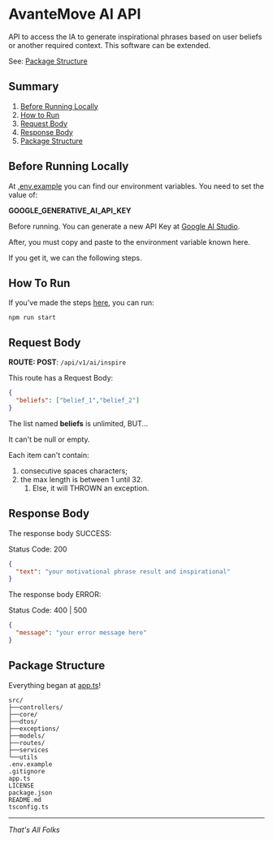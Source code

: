 # AvanteMove AI API
API to access the IA to generate inspirational phrases based on user beliefs or another required context. This software can be extended.

See: [Package Structure](#package-structure)

## Summary
1. [Before Running Locally](#before-running-locally)
2. [How to Run](#how-to-run)
3. [Request Body](#request-body)
4. [Response Body](#response-body)
5. [Package Structure](#package-structure)

## Before Running Locally
At [.env.example](.env.example) you can find our environment variables. You need to set the value of:

**GOOGLE_GENERATIVE_AI_API_KEY**

Before running. You can generate a new API Key at [Google AI Studio](https://aistudio.google.com/).

After, you must copy and paste to the environment variable known here.

If you get it, we can the following steps.

## How To Run
If you've made the steps [here](#before-running-locally), you can run:

```commandline
npm run start
```

## Request Body
**ROUTE: POST**: `/api/v1/ai/inspire`

This route has a Request Body:

```json
{
  "beliefs": ["belief_1","belief_2"]
}
```

The list named **beliefs** is unlimited, BUT...

It can't be null or empty.

Each item can't contain:
1. consecutive spaces characters;
2. the max length is between 1 until 32.
   1. Else, it will THROWN an exception.

## Response Body
The response body SUCCESS:

Status Code: 200

```json
{
  "text": "your motivational phrase result and inspirational"
}
```

The response body ERROR:

Status Code: 400 | 500

```json
{
  "message": "your error message here"
}
```

## Package Structure
Everything began at [app.ts](app.ts)!

```commandline
src/
├──controllers/
├──core/
├──dtos/
├──exceptions/
├──models/
├──routes/
├──services
└──utils
.env.example
.gitignore
app.ts
LICENSE
package.json
README.md
tsconfig.ts
```

---
*That's All Folks*
